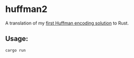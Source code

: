 # huffman2

A translation of my [first Huffman encoding solution](https://github.com/bobbynarvy/fun-stuff/tree/main/huffman) to Rust.

## Usage:

`cargo run`
